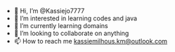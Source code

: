 - 👋 Hi, I’m @Kassiejo7777
- 👀 I’m interested in learning codes and java
- 🌱 I’m currently learning domains
- 💞️ I’m looking to collaborate on anything
- 📫 How to reach me kassiemilhous.km@outlook.com
